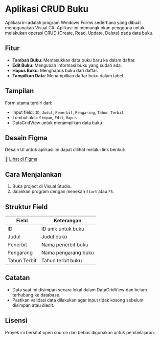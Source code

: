 # Aplikasi CRUD Buku

Aplikasi ini adalah program Windows Forms sederhana yang dibuat menggunakan Visual C#. Aplikasi ini memungkinkan pengguna untuk melakukan operasi CRUD (Create, Read, Update, Delete) pada data buku.

## Fitur

- **Tambah Buku**: Memasukkan data buku baru ke dalam daftar.
- **Edit Buku**: Mengubah informasi buku yang sudah ada.
- **Hapus Buku**: Menghapus buku dari daftar.
- **Tampilkan Data**: Menampilkan daftar buku dalam tabel.

## Tampilan

Form utama terdiri dari:
- Input field: `ID`, `Judul`, `Penerbit`, `Pengarang`, `Tahun Terbit`
- Tombol aksi: `Simpan`, `Edit`, `Hapus`
- DataGridView untuk menampilkan data buku

## Desain Figma

Desain UI untuk aplikasi ini dapat dilihat melalui link berikut:

🔗 [Lihat di Figma](https://www.figma.com/design/6AyXVSx3oRNo8fkmoHivvT/Untitled?node-id=0-1&t=MoUBatyXg2evBbz8-1)

## Cara Menjalankan

1. Buka project di Visual Studio.
2. Jalankan program dengan menekan `Start` atau `F5`.

## Struktur Field

| Field       | Keterangan                 |
|-------------|----------------------------|
| ID          | ID unik untuk buku         |
| Judul       | Judul buku                 |
| Penerbit    | Nama penerbit buku         |
| Pengarang   | Nama pengarang buku        |
| Tahun Terbit| Tahun terbit buku          |

## Catatan

- Data saat ini disimpan secara lokal dalam DataGridView dan belum terhubung ke database.
- Pastikan validasi data dilakukan agar input tidak kosong sebelum disimpan atau diedit.

## Lisensi

Proyek ini bersifat open source dan bebas digunakan untuk pembelajaran.
